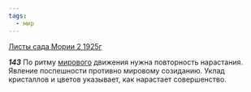 ```yaml
---
tags:
  - мир
---
```


[Листы сада Мории 2 1925г](https://127.0.0.1:4002/agni/1925)

___143___
По ритму [мирового](../../../tags/#мир) движения нужна повторность нарастания. Явление поспешности противно мировому созиданию. Уклад кристаллов и цветов указывает, как нарастает совершенство.   

